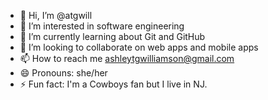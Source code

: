 - 👋 Hi, I’m @atgwill
- 👀 I’m interested in software engineering 
- 🌱 I’m currently learning about Git and GitHub
- 💞️ I’m looking to collaborate on web apps and mobile apps
- 📫 How to reach me ashleytgwilliamson@gmail.com
- 😄 Pronouns: she/her
- ⚡ Fun fact: I'm a Cowboys fan but I live in NJ.

<!---
atgwill/atgwill is a ✨ special ✨ repository because its `README.md` (this file) appears on your GitHub profile.
You can click the Preview link to take a look at your changes.
--->
